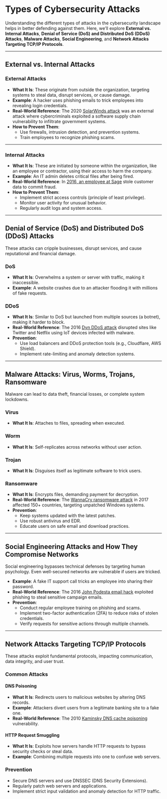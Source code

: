 # Types of Cybersecurity Attacks

Understanding the different types of attacks in the cybersecurity landscape helps in better defending against them. Here, we’ll explore **External vs. Internal Attacks**, **Denial of Service (DoS) and Distributed DoS (DDoS) Attacks**, **Malware Attacks**, **Social Engineering**, and **Network Attacks Targeting TCP/IP Protocols**.

---

## External vs. Internal Attacks

### **External Attacks**
- **What It Is**: These originate from outside the organization, targeting systems to steal data, disrupt services, or cause damage.
- **Example**: A hacker uses phishing emails to trick employees into revealing login credentials.
- **Real-World Reference**: The 2020 [SolarWinds attack](https://www.fortinet.com/resources/cyberglossary/solarwinds-cyber-attack) was an external attack where cybercriminals exploited a software supply chain vulnerability to infiltrate government systems.
- **How to Prevent Them**:
  - Use firewalls, intrusion detection, and prevention systems.
  - Train employees to recognize phishing scams.

---

### **Internal Attacks**
- **What It Is**: These are initiated by someone within the organization, like an employee or contractor, using their access to harm the company.
- **Example**: An IT admin deletes critical files after being fired.
- **Real-World Reference**: In [2016, an employee at Sage](https://www.reuters.com/article/technology/sage-customers-exposed-to-data-breaches-of-their-own-making-idUSKCN10T1H1/) stole customer data to commit fraud.
- **How to Prevent Them**:
  - Implement strict access controls (principle of least privilege).
  - Monitor user activity for unusual behavior.
  - Regularly audit logs and system access.

---

## Denial of Service (DoS) and Distributed DoS (DDoS) Attacks

These attacks can cripple businesses, disrupt services, and cause reputational and financial damage.

### **DoS**
- **What It Is**: Overwhelms a system or server with traffic, making it inaccessible.
- **Example**: A website crashes due to an attacker flooding it with millions of fake requests.

### **DDoS**
- **What It Is**: Similar to DoS but launched from multiple sources (a botnet), making it harder to block.
- **Real-World Reference**: The 2016 [Dyn DDoS attack](https://www.mcafee.com/blogs/internet-security/dyn-ddos-attack/) disrupted sites like Twitter and Netflix using IoT devices infected with malware.
- **Prevention**:
  - Use load balancers and DDoS protection tools (e.g., Cloudflare, AWS Shield).
  - Implement rate-limiting and anomaly detection systems.

---

## Malware Attacks: Virus, Worms, Trojans, Ransomware

Malware can lead to data theft, financial losses, or complete system lockdowns.

### **Virus**
- **What It Is**: Attaches to files, spreading when executed.
  
### **Worm**
- **What It Is**: Self-replicates across networks without user action.

### **Trojan**
- **What It Is**: Disguises itself as legitimate software to trick users.

### **Ransomware**
- **What It Is**: Encrypts files, demanding payment for decryption.
- **Real-World Reference**: The [WannaCry ransomware attack](https://www.cloudflare.com/learning/security/ransomware/wannacry-ransomware/) in 2017 affected 150+ countries, targeting unpatched Windows systems.
- **Prevention**:
  - Keep systems updated with the latest patches.
  - Use robust antivirus and EDR.
  - Educate users on safe email and download practices.

---

## Social Engineering Attacks and How They Compromise Networks

Social engineering bypasses technical defenses by targeting human psychology. Even well-secured networks are vulnerable if users are tricked.

- **Example**: A fake IT support call tricks an employee into sharing their password.
- **Real-World Reference**: The 2016 [John Podesta email hack](https://www.forbes.com/sites/kevinmurnane/2016/10/21/how-john-podestas-emails-were-hacked-and-how-to-prevent-it-from-happening-to-you/) exploited phishing to steal sensitive campaign emails.
- **Prevention**:
  - Conduct regular employee training on phishing and scams.
  - Implement two-factor authentication (2FA) to reduce risks of stolen credentials.
  - Verify requests for sensitive actions through multiple channels.

---

## Network Attacks Targeting TCP/IP Protocols

These attacks exploit fundamental protocols, impacting communication, data integrity, and user trust.

### **Common Attacks**

#### **DNS Poisoning**
- **What It Is**: Redirects users to malicious websites by altering DNS records.
- **Example**: Attackers divert users from a legitimate banking site to a fake one.
- **Real-World Reference**: The 2010 [Kaminsky DNS cache poisoning](https://www.esecurityplanet.com/threats/the-black-hat-kaminsky-dns-flaw-eight-years-later/) vulnerability.

#### **HTTP Request Smuggling**
- **What It Is**: Exploits how servers handle HTTP requests to bypass security checks or steal data.
- **Example**: Combining multiple requests into one to confuse web servers.

### **Prevention**
- Secure DNS servers and use DNSSEC (DNS Security Extensions).
- Regularly patch web servers and applications.
- Implement strict input validation and anomaly detection for HTTP traffic.
